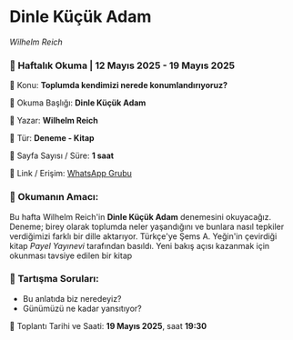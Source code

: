 # Dinle Küçük Adam
_Wilhelm Reich_

### 📖 Haftalık Okuma | 12 Mayıs 2025 - 19 Mayıs 2025

🔹 Konu: **Toplumda kendimizi nerede konumlandırıyoruz?**

🔹 Okuma Başlığı: **Dinle Küçük Adam**

🔹 Yazar: **Wilhelm Reich**

🔹 Tür: **Deneme - Kitap**

🔹 Sayfa Sayısı / Süre: **1 saat**

🔹 Link / Erişim: [WhatsApp Grubu](https://chat.whatsapp.com/FujPEIaJi0fDMYLS7WfOZn)

### 📌 Okumanın Amacı:

Bu hafta Wilhelm Reich'in **Dinle Küçük Adam** denemesini okuyacağız. Deneme; birey olarak toplumda neler yaşandığını ve bunlara nasıl tepkiler verdiğimizi farklı bir dille aktarıyor. Türkçe'ye Şems A. Yeğin'in çevirdiği kitap _Payel Yayınevi_ tarafından basıldı. Yeni bakış açısı kazanmak için okunması tavsiye edilen bir kitap

### 🧭 Tartışma Soruları:

- Bu anlatıda biz neredeyiz?
- Günümüzü ne kadar yansıtıyor?

📅 Toplantı Tarihi ve Saati: **19 Mayıs 2025**, saat **19:30** 
